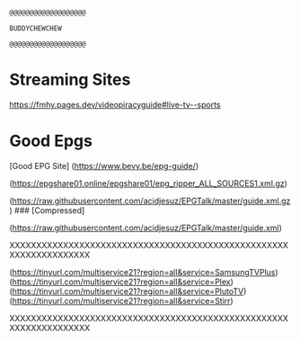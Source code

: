                                                                  @@@@@@@@@@@@@@@@@@@
                                                                    BUDDYCHEWCHEW
                                                                 @@@@@@@@@@@@@@@@@@@
# Streaming Sites
https://fmhy.pages.dev/videopiracyguide#live-tv--sports

# Good Epgs
[Good EPG Site] (https://www.bevy.be/epg-guide/)

(https://epgshare01.online/epgshare01/epg_ripper_ALL_SOURCES1.xml.gz)

(https://raw.githubusercontent.com/acidjesuz/EPGTalk/master/guide.xml.gz) ### [Compressed] 

(https://raw.githubusercontent.com/acidjesuz/EPGTalk/master/guide.xml)

XXXXXXXXXXXXXXXXXXXXXXXXXXXXXXXXXXXXXXXXXXXXXXXXXXXXXXXXXXXXXXXXXXX

(https://tinyurl.com/multiservice21?region=all&service=SamsungTVPlus)
(https://tinyurl.com/multiservice21?region=all&service=Plex)
(https://tinyurl.com/multiservice21?region=all&service=PlutoTV)
(https://tinyurl.com/multiservice21?region=all&service=Stirr)

XXXXXXXXXXXXXXXXXXXXXXXXXXXXXXXXXXXXXXXXXXXXXXXXXXXXXXXXXXXXXXXXXXX